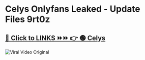 
 # Celys Onlyfans Leaked - Update Files 9rt0z

## <h2><a href="https://clipsfans.com/Celys&ref=git">🔗 Click to LINKS ⏩⏩ 👉 🟢 Celys </a></h2>

<a href="https://clipsfans.com/Celys&ref=git" rel="nofollow" data-target="animated-image.originalLink"><img src="https://i.ibb.co.com/xMMVF88/686577567.gif" alt="Viral Video Original" style="max-width: 100%; display: inline-block;" data-target="animated-image.originalImage"></a>

